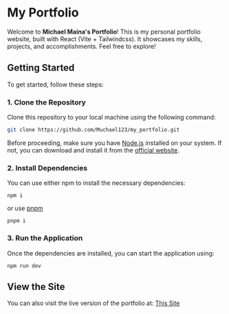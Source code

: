 # My Portfolio

Welcome to **Michael Maina's Portfolio**! This is my personal portfolio website, built with React (Vite + Tailwindcss). It showcases my skills, projects, and accomplishments. Feel free to explore!

## Getting Started

To get started, follow these steps:

### 1. Clone the Repository

Clone this repository to your local machine using the following command:

```bash
git clone https://github.com/Muchael123/my_portfolio.git
```
Before proceeding, make sure you have [Node.js](https://nodejs.org/) installed on your system. If not, you can download and install it from the [official website](https://nodejs.org/).
### 2. Install Dependencies
You can use either npm to install the necessary dependencies:

```npm
npm i
```
or use [pnpm](https://pnpm.io)

```pnpm
pnpm i
```
### 3. Run the Application
Once the dependencies are installed, you can start the application using:
```npm
npm run dev
```
## View the Site
You can also visit the live version of the portfolio at:
[This Site](https://michael-maina.me)



